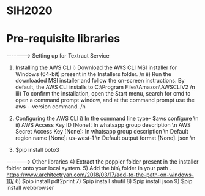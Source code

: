 # SIH2020
# Pre-requisite libraries
-------> Setting up for Textract Service
1) Installing the AWS CLI
	i) Download the AWS CLI MSI installer for Windows (64-bit) present in the Installers folder. /n
	ii) Run the downloaded MSI installer and follow the on-screen instructions. By default, the AWS CLI installs to C:\Program Files\Amazon\AWSCLIV2 /n
	iii) To confirm the installation, open the Start menu, search for cmd to open a command prompt window, and at the command prompt use the aws --version command. /n

2) Configuring the AWS CLI
	i) In the command line type- $aws configure \n
	ii) AWS Access Key ID [None]: In whatsapp group description \n
	    AWS Secret Access Key [None]: In whatsapp group description \n
	    Default region name [None]: us-west-1 \n
	    Default output format [None]: json \n

3) $pip install boto3


-------> Other libraries
4) Extract the poppler folder present in the installer folder onto your local system.
5) Add the bin\ folder in your path . https://www.architectryan.com/2018/03/17/add-to-the-path-on-windows-10/
6) $pip install pdf2print
7) $pip install shutil
8) $pip install json
9) $pip install webbrowser